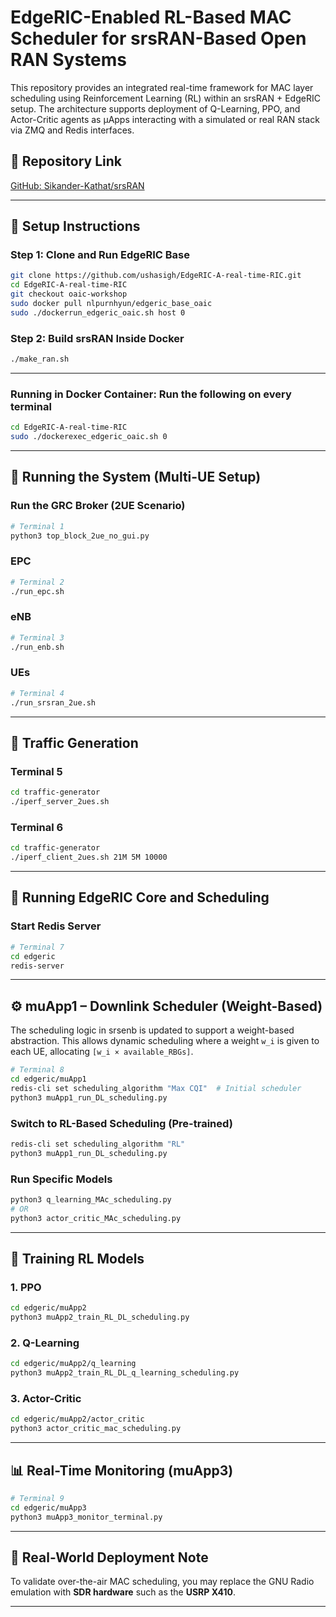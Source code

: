 
# EdgeRIC-Enabled RL-Based MAC Scheduler for srsRAN-Based Open RAN Systems

This repository provides an integrated real-time framework for MAC layer scheduling using Reinforcement Learning (RL) within an srsRAN + EdgeRIC setup. The architecture supports deployment of Q-Learning, PPO, and Actor-Critic agents as μApps interacting with a simulated or real RAN stack via ZMQ and Redis interfaces.

## 🔗 Repository Link
[GitHub: Sikander-Kathat/srsRAN](https://github.com/Sikander-Kathat/srsRAN.git)

---

## **🧱 Setup Instructions**

### **Step 1: Clone and Run EdgeRIC Base**
```bash
git clone https://github.com/ushasigh/EdgeRIC-A-real-time-RIC.git
cd EdgeRIC-A-real-time-RIC
git checkout oaic-workshop
sudo docker pull nlpurnhyun/edgeric_base_oaic
sudo ./dockerrun_edgeric_oaic.sh host 0
```

### **Step 2: Build srsRAN Inside Docker**
```bash
./make_ran.sh
```

---

### **Running in Docker Container: Run the following on every terminal**
```bash
cd EdgeRIC-A-real-time-RIC
sudo ./dockerexec_edgeric_oaic.sh 0
```

---

## **🚀 Running the System (Multi-UE Setup)**

### **Run the GRC Broker (2UE Scenario)**
```bash
# Terminal 1
python3 top_block_2ue_no_gui.py
```

### **EPC**
```bash
# Terminal 2
./run_epc.sh
```

### **eNB**
```bash
# Terminal 3
./run_enb.sh
```

### **UEs**
```bash
# Terminal 4
./run_srsran_2ue.sh
```

---

## **📡 Traffic Generation**

### **Terminal 5**
```bash
cd traffic-generator
./iperf_server_2ues.sh
```

### **Terminal 6**
```bash
cd traffic-generator
./iperf_client_2ues.sh 21M 5M 10000
```

---

## **🧠 Running EdgeRIC Core and Scheduling**

### **Start Redis Server**
```bash
# Terminal 7
cd edgeric
redis-server
```

---

## **⚙️ muApp1 – Downlink Scheduler (Weight-Based)**

The scheduling logic in srsenb is updated to support a weight-based abstraction. This allows dynamic scheduling where a weight `w_i` is given to each UE, allocating `[w_i × available_RBGs]`.

```bash
# Terminal 8
cd edgeric/muApp1
redis-cli set scheduling_algorithm "Max CQI"  # Initial scheduler
python3 muApp1_run_DL_scheduling.py
```

### **Switch to RL-Based Scheduling (Pre-trained)**
```bash
redis-cli set scheduling_algorithm "RL"
python3 muApp1_run_DL_scheduling.py
```

### **Run Specific Models**
```bash
python3 q_learning_MAc_scheduling.py
# OR
python3 actor_critic_MAc_scheduling.py
```

---

## **🎯 Training RL Models**

### **1. PPO**
```bash
cd edgeric/muApp2
python3 muApp2_train_RL_DL_scheduling.py
```

### **2. Q-Learning**
```bash
cd edgeric/muApp2/q_learning
python3 muApp2_train_RL_DL_q_learning_scheduling.py
```

### **3. Actor-Critic**
```bash
cd edgeric/muApp2/actor_critic
python3 actor_critic_mac_scheduling.py
```

---

## **📊 Real-Time Monitoring (muApp3)**
```bash
# Terminal 9
cd edgeric/muApp3
python3 muApp3_monitor_terminal.py
```

---

## 📡 Real-World Deployment Note

To validate over-the-air MAC scheduling, you may replace the GNU Radio emulation with **SDR hardware** such as the **USRP X410**.

---
